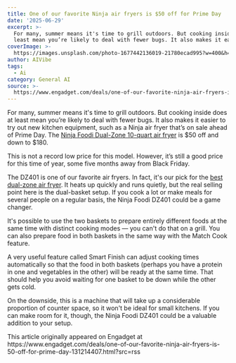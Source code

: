 ```yaml
---
title: One of our favorite Ninja air fryers is $50 off for Prime Day
date: '2025-06-29'
excerpt: >-
  For many, summer means it's time to grill outdoors. But cooking inside does at
  least mean you’re likely to deal with fewer bugs. It also makes it easi...
coverImage: >-
  https://images.unsplash.com/photo-1677442136019-21780ecad995?w=400&h=200&fit=crop&auto=format
author: AIVibe
tags:
  - Ai
category: General AI
source: >-
  https://www.engadget.com/deals/one-of-our-favorite-ninja-air-fryers-is-50-off-for-prime-day-131214407.html?src=rss
---
```

<p>For many, summer means it's time to grill outdoors. But cooking inside does at least mean you’re likely to deal with fewer bugs. It also makes it easier to try out new kitchen equipment, such as a Ninja air fryer that’s on sale ahead of Prime Day. The <a data-i13n="elm:affiliate_link;sellerN:Amazon;elmt:;cpos:1;pos:1" href="https://shopping.yahoo.com/rdlw?merchantId=66ea567a-c987-4c2e-a2ff-02904efde6ea&amp;itemId=amazon_B096X9LGJ1&amp;siteId=us-engadget&amp;pageId=1p-autolink&amp;contentUuid=3032a101-3141-436a-b948-214919ecf681&amp;featureId=text-link&amp;merchantName=Amazon&amp;linkText=Ninja+Foodi+Dual-Zone+10-quart+air+fryer&amp;custData=eyJzb3VyY2VOYW1lIjoiV2ViLURlc2t0b3AtVmVyaXpvbiIsImxhbmRpbmdVcmwiOiJodHRwczovL3d3dy5hbWF6b24uY29tL2RwL0IwOTZYOUxHSjE_dGFnPWdkZ3QwYy0yMCIsImNvbnRlbnRVdWlkIjoiMzAzMmExMDEtMzE0MS00MzZhLWI5NDgtMjE0OTE5ZWNmNjgxIiwib3JpZ2luYWxVcmwiOiJodHRwczovL3d3dy5hbWF6b24uY29tL2RwL0IwOTZYOUxHSjEiLCJkeW5hbWljQ2VudHJhbFRyYWNraW5nSWQiOnRydWUsInNpdGVJZCI6InVzLWVuZ2FkZ2V0IiwicGFnZUlkIjoiMXAtYXV0b2xpbmsiLCJmZWF0dXJlSWQiOiJ0ZXh0LWxpbmsifQ&amp;signature=AQAAAYwVLhTtxcFdssoboThEFajTzB6fsnU3vVQP3RZKrhk7&amp;gcReferrer=https%3A%2F%2Fwww.amazon.com%2Fdp%2FB096X9LGJ1" class="rapid-with-clickid" data-original-link="https://www.amazon.com/dp/B096X9LGJ1?th=1">Ninja Foodi Dual-Zone 10-quart air fryer</a> is $50 off and down to $180.</p> 
<p>This is not a record low price for this model. However, it’s still a good price for this time of year, some five months away from Black Friday.</p> <span id="end-legacy-contents"></span>
<p>
 <core-commerce id="4fd1e47613654dee8a2948c594d010a9" data-type="product-list" data-original-url="https://www.amazon.com/dp/B096X9LGJ1?th=1"></core-commerce></p> 
<p>The DZ401 is one of our favorite air fryers. In fact, it's our pick for the <a data-i13n="cpos:2;pos:1" href="http://engadget.com/home/kitchen-tech/best-air-fryers-133047180.html">best dual-zone air fryer</a>. It heats up quickly and runs quietly, but the real selling point here is the dual-basket setup. If you cook a lot or make meals for several people on a regular basis, the Ninja Foodi DZ401 could be a game changer.</p> 
<p>It's possible to use the two baskets to prepare entirely different foods at the same time with distinct cooking modes — you can't do that on a grill. You can also prepare food in both baskets in the same way with the Match Cook feature.&nbsp;</p> 
<p>A very useful feature called Smart Finish can adjust cooking times automatically so that the food in both baskets (perhaps you have a protein in one and vegetables in the other) will be ready at the same time. That should help you avoid waiting for one basket to be down while the other gets cold.</p> 
<p>On the downside, this is a machine that will take up a considerable proportion of counter space, so it won't be ideal for small kitchens. If you can make room for it, though, the Ninja Foodi DZ401 could be a valuable addition to your setup.</p>This article originally appeared on Engadget at https://www.engadget.com/deals/one-of-our-favorite-ninja-air-fryers-is-50-off-for-prime-day-131214407.html?src=rss

